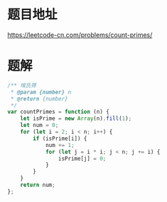 # 题目地址
https://leetcode-cn.com/problems/count-primes/

# 题解
```js
/** 埃氏筛
 * @param {number} n
 * @return {number}
 */
var countPrimes = function (n) {
    let isPrime = new Array(n).fill(1);
    let num = 0;
    for (let i = 2; i < n; i++) {
        if (isPrime[i]) {
            num += 1;
            for (let j = i * i; j < n; j += i) {
                isPrime[j] = 0;
            }
        }
    }
    return num;
};

```